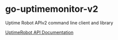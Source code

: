 # go-uptimemonitor-v2
Uptime Robot APIv2 command line client and library

[UptimeRobot API Documentation](https://uptimerobot.com/api)
